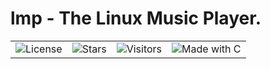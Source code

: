 # lmp - The Linux Music Player.

<table align="center">
  <tr>
    <td><img src="https://img.shields.io/github/license/Zer0Flux86/lmp?label=License&labelColor=%23c2c2c2&color=%23555555&style=for-the-badge" alt="License"/></td>
    <td><img src="https://img.shields.io/github/stars/Zer0Flux86/lmp?label=Stars&labelColor=%23c2c2c2&color=%23555555&style=for-the-badge" alt="Stars"/></td>
    <td><img src="https://visitor-badge.laobi.icu/badge?page_id=Zer0Flux86.lmp&left_color=%23c2c2c2&right_color=%23555555&style=flat-square" alt="Visitors"/></td>
    <td><img src="https://img.shields.io/badge/Made%20with-C-blue?labelColor=%23c2c2c2&color=%23555555&style=for-the-badge" alt="Made with C"/></td>
  </tr>
</table>


